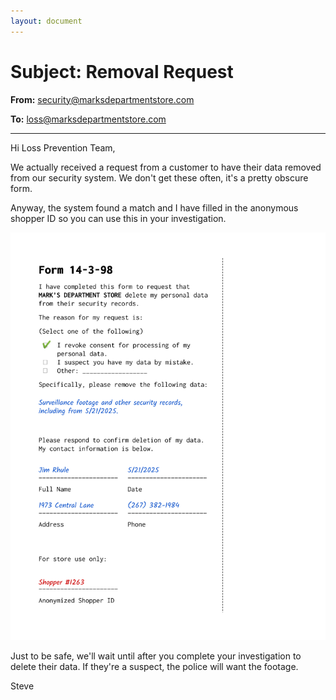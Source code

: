 ```yaml
---
layout: document
---
```

# Subject: Removal Request

**From:** security@marksdepartmentstore.com

**To:** loss@marksdepartmentstore.com

---

Hi Loss Prevention Team,

We actually received a request from a customer to have their data removed from our security system. We don't get these often, it's a pretty obscure form.

Anyway, the system found a match and I have filled in the anonymous shopper ID so you can use this in your investigation.

![Request from Shopper #1263 to have their data removed from the security system.](../assets/img/removal_request.png)

Just to be safe, we'll wait until after you complete your investigation to delete their data. If they're a suspect, the police will want the footage.

Steve